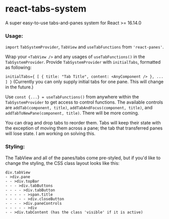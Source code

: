 # react-tabs-system
A super easy-to-use tabs-and-panes system for React >= 16.14.0 
### Usage:

`import` `TabSystemProvider`, `TabView` and `useTabFunctions` from `'react-panes'`.

Wrap your `<TabView />` and any usages of `useTabFunctions()` in the `TabSystemProvider`. Provide `TabSystemProvider` with `initialTabs`, formatted as following:

`initialTabs={ [ { title: "Tab Title", content: <AnyComponent /> }, ... ] }`
(Currently you can only supply initial tabs for one pane. This will change in the future.)

Use `const {...} = useTabFunctions()` from anywhere within the `TabSystemProvider` to get access to control functions. The available controls are `addTab(component, title)`, `addTabAndFocus(component, title)`, and `addTabToNewPane(component, title)`. There will be more coming.

You can drag and drop tabs to reorder them. Tabs will keep their state with the exception of moving them across a pane; the tab that transferred panes will lose state. I am working on solving this.

### Styling:
The TabView and all of the panes/tabs come pre-styled, but if you'd like to change the styling, the CSS class layout looks like this:

`div.tabView`  
`- >div.pane`  
`- - >div.topBar`  
`- - - >div.tabButtons`  
`- - - - >div.tabButton`  
`- - - - - >span.title`  
`- - - - - >div.closeButton`  
`- - - - >div.paneControls`  
`- - - - - >div`  
`- - >div.tabContent (has the class 'visible' if it is active)`  
